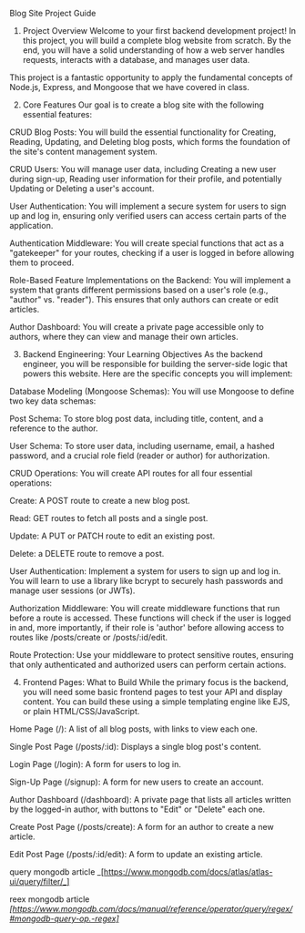 Blog Site Project Guide

1. Project Overview
   Welcome to your first backend development project! In this project, you will build a complete blog website from scratch. By the end, you will have a solid understanding of how a web server handles requests, interacts with a database, and manages user data.

This project is a fantastic opportunity to apply the fundamental concepts of Node.js, Express, and Mongoose that we have covered in class.

2. Core Features
   Our goal is to create a blog site with the following essential features:

CRUD Blog Posts: You will build the essential functionality for Creating, Reading, Updating, and Deleting blog posts, which forms the foundation of the site's content management system.

CRUD Users: You will manage user data, including Creating a new user during sign-up, Reading user information for their profile, and potentially Updating or Deleting a user's account.

User Authentication: You will implement a secure system for users to sign up and log in, ensuring only verified users can access certain parts of the application.

Authentication Middleware: You will create special functions that act as a "gatekeeper" for your routes, checking if a user is logged in before allowing them to proceed.

Role-Based Feature Implementations on the Backend: You will implement a system that grants different permissions based on a user's role (e.g., "author" vs. "reader"). This ensures that only authors can create or edit articles.

Author Dashboard: You will create a private page accessible only to authors, where they can view and manage their own articles.

3. Backend Engineering: Your Learning Objectives
   As the backend engineer, you will be responsible for building the server-side logic that powers this website. Here are the specific concepts you will implement:

Database Modeling (Mongoose Schemas): You will use Mongoose to define two key data schemas:

Post Schema: To store blog post data, including title, content, and a reference to the author.

User Schema: To store user data, including username, email, a hashed password, and a crucial role field (reader or author) for authorization.

CRUD Operations: You will create API routes for all four essential operations:

Create: A POST route to create a new blog post.

Read: GET routes to fetch all posts and a single post.

Update: A PUT or PATCH route to edit an existing post.

Delete: a DELETE route to remove a post.

User Authentication: Implement a system for users to sign up and log in. You will learn to use a library like bcrypt to securely hash passwords and manage user sessions (or JWTs).

Authorization Middleware: You will create middleware functions that run before a route is accessed. These functions will check if the user is logged in and, more importantly, if their role is 'author' before allowing access to routes like /posts/create or /posts/:id/edit.

Route Protection: Use your middleware to protect sensitive routes, ensuring that only authenticated and authorized users can perform certain actions.

4. Frontend Pages: What to Build
   While the primary focus is the backend, you will need some basic frontend pages to test your API and display content. You can build these using a simple templating engine like EJS, or plain HTML/CSS/JavaScript.

Home Page (/): A list of all blog posts, with links to view each one.

Single Post Page (/posts/:id): Displays a single blog post's content.

Login Page (/login): A form for users to log in.

Sign-Up Page (/signup): A form for new users to create an account.

Author Dashboard (/dashboard): A private page that lists all articles written by the logged-in author, with buttons to "Edit" or "Delete" each one.

Create Post Page (/posts/create): A form for an author to create a new article.

Edit Post Page (/posts/:id/edit): A form to update an existing article.

query mongodb article _[https://www.mongodb.com/docs/atlas/atlas-ui/query/filter/_]

reex mongodb article _[https://www.mongodb.com/docs/manual/reference/operator/query/regex/#mongodb-query-op.-regex]_
